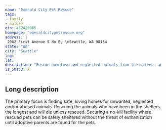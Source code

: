```yaml
---
name: "Emerald City Pet Rescue"
tags:
- family
- nature
ein: 462429065
homepage: "emeraldcitypetrescue.org"
address: |
 2962 First Avenue S No B, \nSeattle, WA 98134
state: "WA"
city: "Seattle"
lng: 
lat: 
description: "Rescue homeless and neglected animals from the streets and high kill shelters, get them vetted and vaccinated, and re-home them. "
is_501c3: X
---
```


## Long description

The primary focus is finding safe, loving homes for unwanted, neglected and/or abused animals. Rescuing the animals who have been in the shelters the longest and will die unless rescued. Securing a no-kill facility where rescued pets can be safely sheltered without the threat of euthanization until adoptive parents are found for the pets. 
